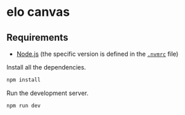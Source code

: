 # elo canvas

## Requirements

- [Node.js](https://nodejs.org) (the specific version is defined in the [`.nvmrc`](.nvmrc) file)

Install all the dependencies.

```bash
npm install
```

Run the development server.

```bash
npm run dev
```
